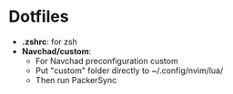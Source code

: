 # Dotfiles

* **.zshrc**: for zsh
* **Navchad/custom**: 
  * For Navchad preconfiguration custom 
  * Put "custom" folder directly to ~/.config/nvim/lua/ 
  * Then run PackerSync
